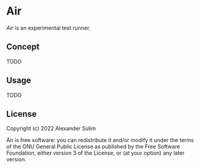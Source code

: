 # Air

*Air* is an experimental test runner.

## Concept

TODO

## Usage

TODO

## License

Copyright (c) 2022 Alexander Sulim

Air is free software: you can redistribute it and/or modify it under the terms of
the GNU General Public License as published by the Free Software Foundation,
either version 3 of the License, or (at your option) any later version.
